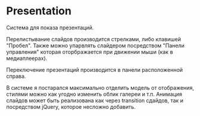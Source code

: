 Presentation
============

Система для показа презентаций.

Перелистывание слайдов производится стрелками, либо клавишей "Пробел". Также можно упарвлять
слайдером посредством "Панели управления" которая оторбражается при движении мыши (как в
медиаплеерах).

Переключение презентаций производится в панели расположенной справа.

В системе я постарался максимально отделить модель от отображения, стилями можно как угодно
изменить облик галереи и т.п. Анимация слайдов может быть реализована как через transition сдайдов,
так и посредством jQuery, которое несложно добавить.
